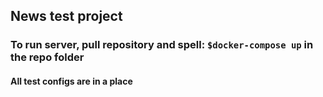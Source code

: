 ## News test project
### To run server, pull repository and spell: `$docker-compose up` in the repo folder
#### All test configs are in a place
